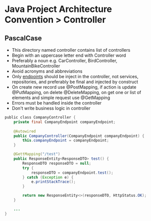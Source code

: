 # Java Project Architecture Convention > Controller

## PascalCase
- This directory named controller contains list of controllers
- Begin with an uppercase letter end with Controller word
- Preferably a noun e.g. CarController, BirdController, MountainBikeController
- Avoid acronyms and abbreviations
- Only [endpoints](./controller.md) should be inject in the controller, not services, repositories, and preferably be final and injected by construct
- On create new record use @PostMapping, if action is update @PutMapping, on delete @DeleteMapping, on get one or list of elements and simple request use @GetMapping
- Errors must be handled inside the controller
- Don't write business logic in controller

```java
public class CompanyController {  
    private final CompanyEndpoint companyEndpoint;
    
    @Autowired
    public CompanyController(CompanyEndpoint companyEndpoint) {
        this.companyEndpoint = companyEndpoint;
    }

    @GettMapping("/test")
    public ResponseEntity<ResponseDTO> test() {
        ResponseDTO responseDTO = null;
        try {
            responseDTO = companyEndpoint.test();
        } catch (Exception e) {
            e.printStackTrace();
        }

        return new ResponseEntity<>(responseDTO, HttpStatus.OK);
    }

    ...
}  
```
